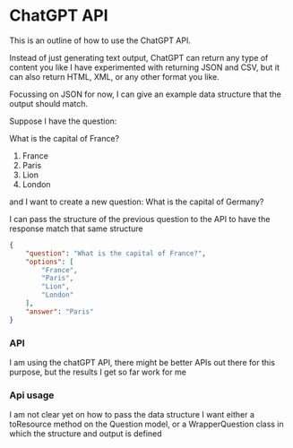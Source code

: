 # ChatGPT API

This is an outline of how to use the ChatGPT API.

Instead of just generating text output, ChatGPT can return any type of content you like
I have experimented with returning JSON and CSV, but it can also return HTML, XML, or any other format you like.

Focussing on JSON for now, I can give an example data structure that the output should match.

Suppose I have the question:

What is the capital of France?
1. France
2. Paris
3. Lion
4. London

and I want to create a new question: What is the capital of Germany?

I can pass the structure of the previous question to the API to have the response match that same structure

```json
{
    "question": "What is the capital of France?",
    "options": [
        "France",
        "Paris",
        "Lion",
        "London"
    ],
    "answer": "Paris"
}
```

### API
I am using the chatGPT API, there might be better APIs out there for this purpose, but the results I get so far work for me



### Api usage
I am not clear yet on how to pass the data structure
I want either a toResource method on the Question model, or a WrapperQuestion class in which the structure and output is defined

